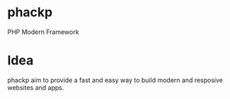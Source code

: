 # phackp
PHP Modern Framework

# Idea
phackp aim to provide a fast and easy way to build modern and resposive websites and apps.

